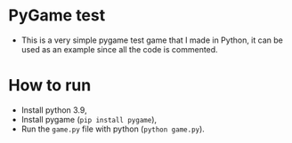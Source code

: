# PyGame test
- This is a very simple pygame test game that I made in Python, it can be used as an example since all the code is commented.

# How to run
- Install python 3.9,
- Install pygame (`pip install pygame`),
- Run the `game.py` file with python (`python game.py`).